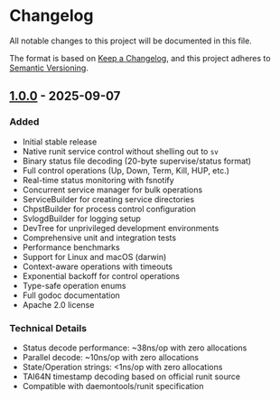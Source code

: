 # Changelog

All notable changes to this project will be documented in this file.

The format is based on [Keep a Changelog](https://keepachangelog.com/en/1.0.0/),
and this project adheres to [Semantic Versioning](https://semver.org/spec/v2.0.0.html).

## [1.0.0] - 2025-09-07

### Added
- Initial stable release
- Native runit service control without shelling out to `sv`
- Binary status file decoding (20-byte supervise/status format)
- Full control operations (Up, Down, Term, Kill, HUP, etc.)
- Real-time status monitoring with fsnotify
- Concurrent service manager for bulk operations
- ServiceBuilder for creating service directories
- ChpstBuilder for process control configuration
- SvlogdBuilder for logging setup
- DevTree for unprivileged development environments
- Comprehensive unit and integration tests
- Performance benchmarks
- Support for Linux and macOS (darwin)
- Context-aware operations with timeouts
- Exponential backoff for control operations
- Type-safe operation enums
- Full godoc documentation
- Apache 2.0 license

### Technical Details
- Status decode performance: ~38ns/op with zero allocations
- Parallel decode: ~10ns/op with zero allocations
- State/Operation strings: <1ns/op with zero allocations
- TAI64N timestamp decoding based on official runit source
- Compatible with daemontools/runit specification

[1.0.0]: https://github.com/axondata/go-runit/releases/tag/v1.0.0
